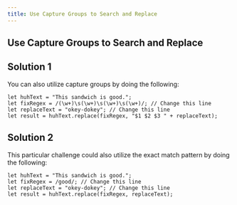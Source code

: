 ```yaml
---
title: Use Capture Groups to Search and Replace
---
```

## Use Capture Groups to Search and Replace

## Solution 1
You can also utilize capture groups by doing the following:
```
let huhText = "This sandwich is good.";
let fixRegex = /(\w+)\s(\w+)\s(\w+)\s(\w+)/; // Change this line
let replaceText = "okey-dokey"; // Change this line
let result = huhText.replace(fixRegex, "$1 $2 $3 " + replaceText);
```

## Solution 2
This particular challenge could also utilize the exact match pattern by doing the following:

```
let huhText = "This sandwich is good.";
let fixRegex = /good/; // Change this line
let replaceText = "okey-dokey"; // Change this line
let result = huhText.replace(fixRegex, replaceText);
```
